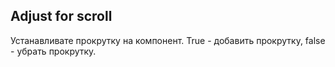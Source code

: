 ## **Adjust for scroll**
Устанавливате прокрутку на компонент. True - добавить прокрутку, false - убрать прокрутку.